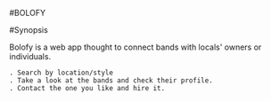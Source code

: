 #BOLOFY

#Synopsis

Bolofy is a web app thought to connect bands with locals' owners or individuals.

    . Search by location/style
    . Take a look at the bands and check their profile.
    . Contact the one you like and hire it.


